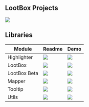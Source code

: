 ## LootBox Projects

[![](https://img.shields.io/badge/Demo-NgLootBox-blue)](https://krsln.github.io/NgLootBox)

## Libraries

Module | Readme | Demo
   --- | --- | ---
Highlighter | [![](https://img.shields.io/badge/readme‌‌‌‌‌‌‌-white)](Highlighter/readme.md) | [![](https://img.shields.io/badge/Demo-Highlighter-blue)](https://krsln.github.io/NgLootBox/Libraries/Highlighter)
LootBox | [![](https://img.shields.io/badge/readme‌‌‌‌‌‌‌-white)](LootBox/readme.md) | [![](https://img.shields.io/badge/Demo-LootBox-blue)](https://krsln.github.io/NgLootBox/LootBox)
LootBox Beta | [![](https://img.shields.io/badge/readme‌‌‌‌‌‌‌-white)](Beta/readme.md) | [![](https://img.shields.io/badge/Demo-Beta-blue)](https://krsln.github.io/NgLootBox/Beta)
Mapper | [![](https://img.shields.io/badge/readme‌‌‌‌‌‌‌-white)](Mapper/readme.md) | [![](https://img.shields.io/badge/Demo-Mapper-blue)](https://krsln.github.io/NgLootBox/Libraries/Mapper)
Tooltip | [![](https://img.shields.io/badge/readme‌‌‌‌‌‌‌-white)](Tooltip/readme.md) | [![](https://img.shields.io/badge/Demo-Tooltip-blue)](https://krsln.github.io/Libraries/Tooltip)
Utils | [![](https://img.shields.io/badge/readme‌‌‌‌‌‌‌-white)](Utils/readme.md) | [![](https://img.shields.io/badge/Demo-Utils-blue)](https://krsln.github.io/NgLootBox/Libraries/Utils)

[comment]: <> (View360 | [![]&#40;https://img.shields.io/badge/readme‌‌‌‌‌‌‌-white&#41;]&#40;view360/readme.desc.md&#41; | [![]&#40;https://img.shields.io/badge/Demo-View360-blue&#41;]&#40;https://krsln.github.io/Libraries/View360&#41;)

